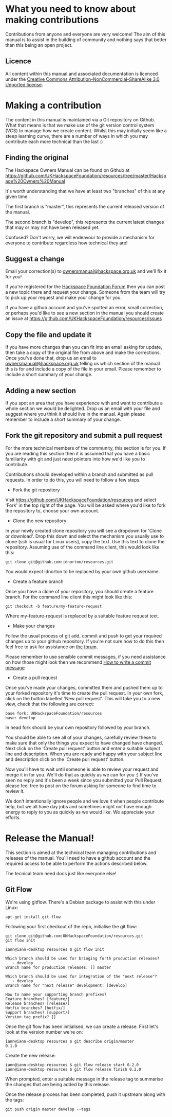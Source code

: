 # What you need to know about making contributions

Contributions from anyone and everyone are very welcome! The aim of this manual
is to assist in the building of community and nothing says that better than
this being an open project.

## Licence

All content within this manual and associated documentation is licenced under
the [Creative Commons Attribution-NonCommercial-ShareAlike 3.0 Unported
license](https://creativecommons.org/licenses/by-nc-sa/3.0/).

# Making a contribution

The content in this manual is maintained via a Git repository on Github. What
that means is that we make use of the git version control system (VCS) to
manage how we create content. Whilst this may initially seem like a steep
learning curve, there are a number of ways in which you may contribute each
more technical than the last :)

## Finding the original

The Hackspace Owners Manual can be found on Github at
https://github.com/UKHackspaceFoundation/resources/tree/master/Hackspace%20Owners%20Manual

It's worth understanding that we have at least two "branches" of this at any given time.

The first branch is "master", this represents the current released version of the manual.

The second branch is "develop", this represents the current latest changes that
may or may not have been released yet.

Confused? Don't worry, we will endeavour to provide a mechanism for everyone to
contribute regardless how technical they are!

## Suggest a change

Email your correction(s) to ownersmanual@hackspace.org.uk and we'll fix it for
you!

If you're registered for the [Hackspace Foundation
Forum](https://forum.hackspace.org.uk/) then you can post a new topic there and
request your change. Someone from the team will try to pick up your request and
make your change for you.

If you have a github account and you've spotted an error, small correction, or
perhaps you'd like to see a new section in the manual you should create an
issue at https://github.com/UKHackspaceFoundation/resources/issues

## Copy the file and update it

If you have more changes than you can fit into an email asking for update, then
take a copy of the original file from above and make the corrections. Once
you've done that, drop us an email to ownersmanual@hackspace.org.uk telling us
which section of the manual this is for and include a copy of the file in your
email. Please remember to include a short summary of your change.

## Adding a new section

If you spot an area that you have experience with and want to contribute a
whole section we would be delighted. Drop us an email with your file and
suggest where you think it should live in the manual. Again please remember to
include a short summary of your change.

## Fork the git repository and submit a pull request

For the more technical members of the community, this section is for you. If
you are reading this section then it is assumed that you have a basic
familiarity with git and just need pointers into how we'd like you to
contribute.

Contributions should developed within a branch and submitted as pull requests.
In order to do this, you will need to follow a few steps.

* Fork the git repository

Visit https://github.com/UKHackspaceFoundation/resources and select 'Fork' in the top right of the page. You will be asked where you'd like to fork the repository to, choose your own account.

* Clone the new repository

In your newly created clone repository you will see a dropdown for 'Clone or
download'. Drop this down and select the mechanism you usually use to clone
(ssh is usual for Linux users), copy the text. Use this text to clone the repository. Assuming use of the command line client, this would look like this:
```
git clone git@github.com:idnorton/resources.git
```

You would expect idnorton to be replaced by your own github username.

* Create a feature branch

Once you have a clone of your repository, you should create a feature branch.
For the command line client this might look like this:
```
git checkout -b feature/my-feature-request
```

Where my-feature-request is replaced by a suitable feature request text.

* Make your changes

Follow the usual process of git add, commit and push to get your required
changes up to your github repository. If you're not sure how to do this then
feel free to ask for assistance on [the
forum](https://forum.hackspace.org.uk/).

Please remember to use sensible commit messages, if you need assistance on how
those might look then we recommend [How to write a commit
message](https://chris.beams.io/posts/git-commit/)

* Create a pull request

Once you've made your changes, committed them and pushed them up to your forked repository it's time to create the pull request. In your own fork, click on the button labelled 'New pull request'. This will take you to a new view, check that the following are correct:
```
base fork: UKHackspaceFoundation/resources
base: develop
```
In head fork should be your own repository followed by your branch.

You should be able to see all of your changes, carefully review these to make
sure that only the things you expect to have changed have changed. Next click
on the 'Create pull request' button and enter a suitable subject line and
description. When you are ready and happy with your subject line and
description click on the 'Create pull request' button.

Now you'll have to wait until someone is able to review your request and merge
it in for you. We'll do that as quickly as we can for you :) If you've seen no
reply and it's been a week since you submitted your Pull Request, please feel
free to post on the forum asking for someone to find time to review it.

We don't intentionally ignore people and we love it when people contribute
help, but we all have day jobs and sometimes might not have enough energy to
reply to you as quickly as we would like. We appreciate your efforts.

# Release the Manual!

This section is aimed at the technical team managing contributions and releases
of the manual. You'll need to have a github account and the required access to
be able to perform the actions described below.

The tecnical team need docs just like everyone else!

## Git Flow

We're using gitflow. There's a Debian package to assist with this under Linux:
```
apt-get install git-flow
```

Following your first checkout of the repo, initialise the git flow:

```
git clone git@github.com:UKHackspaceFoundation/resources.git
git flow init

iann@iann-desktop resources $ git flow init

Which branch should be used for bringing forth production releases?
   - develop
Branch name for production releases: [] master

Which branch should be used for integration of the "next release"?
   - develop
Branch name for "next release" development: [develop] 

How to name your supporting branch prefixes?
Feature branches? [feature/] 
Release branches? [release/] 
Hotfix branches? [hotfix/] 
Support branches? [support/] 
Version tag prefix? [] 
```

Once the git flow has been initialised, we can create a release. First let's look at the version number we're on:
```
iann@iann-desktop resources $ git describe origin/master
0.1.0
```

Create the new release:
```
iann@iann-desktop resources $ git flow release start 0.2.0
iann@iann-desktop resources $ git flow release finish 0.2.0
```

When prompted, enter a suitable message in the release tag to summarise the
changes that are being added by this release.

Once the release process has been completed, push it upstream along with the tags:
```
git push origin master develop --tags
``` 
